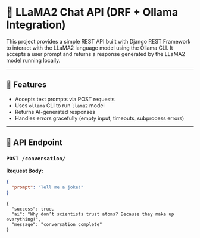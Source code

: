 # 🧠 LLaMA2 Chat API (DRF + Ollama Integration)

This project provides a simple REST API built with Django REST Framework to interact with the LLaMA2 language model using the Ollama CLI. It accepts a user prompt and returns a response generated by the LLaMA2 model running locally.

---

## 📌 Features

- Accepts text prompts via POST requests
- Uses `ollama` CLI to run `llama2` model
- Returns AI-generated responses
- Handles errors gracefully (empty input, timeouts, subprocess errors)

---

## 🚀 API Endpoint

### `POST /conversation/`

**Request Body:**
```json
{
  "prompt": "Tell me a joke!"
}
```
```
{
  "success": true,
  "ai": "Why don’t scientists trust atoms? Because they make up everything!",
  "message": "conversation complete"
}
```